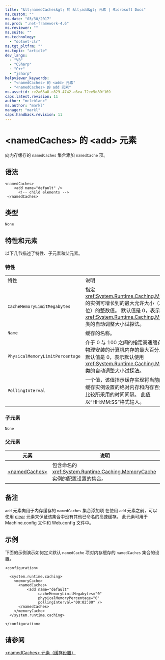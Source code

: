 ```yaml
---
title: "&lt;namedCaches&gt; 的 &lt;add&gt; 元素 | Microsoft Docs"
ms.custom: ""
ms.date: "03/30/2017"
ms.prod: ".net-framework-4.6"
ms.reviewer: ""
ms.suite: ""
ms.technology: 
  - "dotnet-clr"
ms.tgt_pltfrm: ""
ms.topic: "article"
dev_langs: 
  - "VB"
  - "CSharp"
  - "C++"
  - "jsharp"
helpviewer_keywords: 
  - "<namedCaches> 的 <add> 元素"
  - "<namedCaches> 的 add 元素"
ms.assetid: ce2a63a8-c829-4742-a6ea-72ee5d89f169
caps.latest.revision: 11
author: "mcleblanc"
ms.author: "markl"
manager: "markl"
caps.handback.revision: 11
---
```

# &lt;namedCaches&gt; 的 &lt;add&gt; 元素
向内存缓存的 `namedCaches` 集合添加 `namedCache` 项。  
  
## 语法  
  
```  
<namedCaches>  
    <add name="default" />  
      <!-- child elements -->  
 </namedCaches>  
```  
  
## 类型  
 `None`  
  
## 特性和元素  
 以下几节描述了特性、子元素和父元素。  
  
### 特性  
  
|||  
|-|-|  
|特性|说明|  
|`CacheMemoryLimitMegabytes`|指定 <xref:System.Runtime.Caching.MemoryCache> 的实例可增长到的最大允许大小（以兆字节为单位）的整数值。  默认值是 0，表示默认使用 <xref:System.Runtime.Caching.MemoryCache> 类的自动调整大小试探法。|  
|`Name`|缓存的名称。|  
|`PhysicalMemoryLimitPercentage`|介于 0 与 100 之间的指定高速缓存可以使用的物理安装的计算机内存的最大百分比的整数值。  默认值是 0，表示默认使用 <xref:System.Runtime.Caching.MemoryCache> 类的自动调整大小试探法。|  
|`PollingInterval`|一个值，该值指示缓存实现将当前内存负载与为缓存实例设置的绝对内存和内存百分比限制进行比较所采用的时间间隔。  此值以“HH:MM:SS”格式输入。|  
  
### 子元素  
 `None`  
  
### 父元素  
  
|元素|说明|  
|--------|--------|  
|[\<namedCaches\>](../../../../../docs/framework/configure-apps/file-schema/runtime/namedcaches-element-cache-settings.md)|包含命名的 <xref:System.Runtime.Caching.MemoryCache> 实例的配置设置的集合。|  
  
## 备注  
 `add` 元素向用于内存缓存的 `namedCaches` 集合添加项  在使用 `add` 元素之前，可以使用 [clear](../../../../../docs/framework/configure-apps/file-schema/runtime/clear-element-for-namedcaches.md) 元素来保证该集合中没有其他已命名的高速缓存。  此元素可用于 Machine.config 文件和 Web.config 文件中。  
  
## 示例  
 下面的示例演示如何定义默认 `namedCache` 项对内存缓存的 `namedCaches`  集合的设置。  
  
```  
<configuration>  
  
  <system.runtime.caching>  
    <memoryCache>  
      <namedCaches>  
          <add name="default"   
               cacheMemoryLimitMegabytes="0"   
               physicalMemoryPercentage="0"  
               pollingInterval="00:02:00" />  
      </namedCaches>  
    </memoryCache>  
  </system.runtime.caching>  
  
</configuration>  
```  
  
## 请参阅  
 [\<namedCaches\> 元素（缓存设置）](../../../../../docs/framework/configure-apps/file-schema/runtime/namedcaches-element-cache-settings.md)